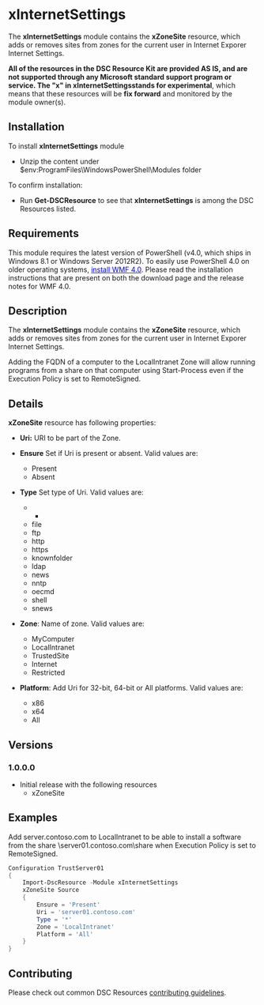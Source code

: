 # xInternetSettings

The **xInternetSettings** module contains the **xZoneSite** resource, which adds or removes sites from zones for the current user in Internet Exporer Internet Settings.

**All of the resources in the DSC Resource Kit are provided AS IS, and are not supported through any Microsoft standard support program or service.
The "x" in xInternetSettingsstands for experimental**, which means that these resources will be **fix forward** and monitored by the module owner(s).

## Installation

To install **xInternetSettings** module

*   Unzip the content under $env:ProgramFiles\WindowsPowerShell\Modules folder

To confirm installation:

*   Run **Get-DSCResource** to see that **xInternetSettings** is among the DSC Resources listed.


## Requirements

This module requires the latest version of PowerShell (v4.0, which ships in Windows 8.1 or Windows Server 2012R2).
To easily use PowerShell 4.0 on older operating systems, [<span style="color:#0000ff">install WMF 4.0</span>](http://www.microsoft.com/en-us/download/details.aspx?id=40855).
Please read the installation instructions that are present on both the download page and the release notes for WMF 4.0.


## Description

The **xInternetSettings** module contains the **xZoneSite** resource, which adds or removes sites from zones for the current user in Internet Exporer Internet Settings.

Adding the FQDN of a computer to the LocalIntranet Zone will allow running programs from a share on that computer using Start-Process even if the Execution Policy is set to RemoteSigned.

## Details

**xZoneSite** resource has following properties:

* **Uri:** URI to be part of the Zone.

* **Ensure** Set if Uri is present or absent.
	Valid values are:

	* Present
	* Absent

* **Type** Set type of Uri. 
	Valid values are:

	* *
	* file
	* ftp
	* http
	* https
	* knownfolder
	* ldap
	* news
	* nntp
	* oecmd
	* shell
	* snews
	
* **Zone**: Name of zone.
	Valid values are:

	* MyComputer
	* LocalIntranet
	* TrustedSite
	* Internet
	* Restricted
	
* **Platform**: Add Uri for 32-bit, 64-bit or All platforms.
	Valid values are:
	
	* x86
	* x64
	* All
	
## Versions

### 1.0.0.0

*   Initial release with the following resources 
    * xZoneSite

## Examples

Add server.contoso.com to LocalIntranet to be able to install a software from the share \\server01.contoso.com\share when Execution Policy is set to RemoteSigned.

```powershell
Configuration TrustServer01 
{
    Import-DscResource -Module xInternetSettings
    xZoneSite Source
    {
        Ensure = 'Present'
        Uri = 'server01.contoso.com'
        Type = '*'
        Zone = 'LocalIntranet'
        Platform = 'All'
    }
} 
```

## Contributing
Please check out common DSC Resources [contributing guidelines](https://github.com/PowerShell/DscResource.Kit/blob/master/CONTRIBUTING.md).


